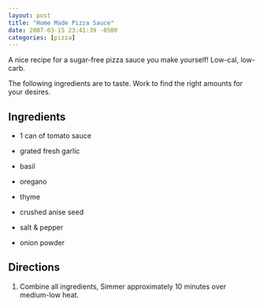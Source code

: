 ```yaml
---
layout: post
title: "Home Made Pizza Sauce"
date: 2007-03-15 23:41:39 -0500
categories: [pizza]
---
```

A nice recipe for a sugar-free pizza sauce you make yourself! Low-cal, low-carb.

The following ingredients are to taste. Work to find the right
amounts for your desires.

##  Ingredients

* 1 can of tomato sauce

* grated fresh garlic
* basil
* oregano
* thyme
* crushed anise seed
* salt & pepper
* onion powder


##  Directions

1.  Combine all ingredients, Simmer approximately 10 minutes over medium-low heat.

